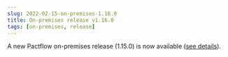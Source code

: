 ```yaml
---
slug: 2022-02-15-on-premises-1.16.0
title: On-premises release v1.16.0
tags: [on-premises, release]
---
```


A new Pactflow on-premises release (1.15.0) is now available ([see details](https://docs.pactflow.io/docs/on-premises/releases/1.15.0)).
